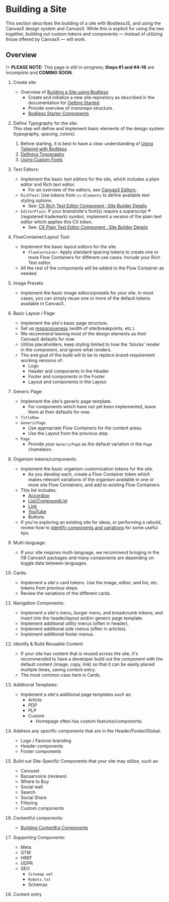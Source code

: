 # Building a Site

This section describes the building of a site with BodilessJS, and using the CanvasX design system
and CanvasX. While this is explicit for using the two together, building out custom tokens and
components — instead of utilizing those offered by CanvasX — will work.

## Overview

!> **PLEASE NOTE:** This page is still in-progress; **Steps #1 and #4–18** are _incomplete_ and
**COMING SOON**.

01. Create site:
    - Overview of [Building a Site using Bodiless](./BuildingOverview):
      - Create and initialize a new site repository as described in the documentation for [Getting
        Started](/About/GettingStarted).
      - Provide overview of monorepo structure.
      - [Bodiless Starter Components](./ComponentsStarterKit)

01. Define Typography for the site:  
    This step will define and implement basic elements of the design system (typography, spacing,
    colors).
    01. Before starting, it is best to have a clear understanding of [Using Tailwind with
        Bodiless](./TypographySetup/TailwindGuide).
    01. [Defining Typography](./TypographySetup/Typography)
    01. [Using Custom Fonts](./TypographySetup/Fonts)

01. Text Editors:
    - Implement the basic text editors for the site, which includes a plain editor and Rich text
      editor.
      - For an overview of the editors, see [CanvasX Editors](/Components/Editors/CX_Editors/).
    - `RichText`: Use tokens from `cx-Elements` to define available text styling options.
      - See: [CX Rich Text Editor Component : Site Builder Details](/Components/Editors/CX_Editors/CX_RTE_Editor#site-builder-details)
    - `EditorPlain`: If your brand/site's font(s) require a superscript ® (registered trademark)
      symbol, implement a version of the plain text editor which applies this CX token.
      - See: [CX Plain Text Editor Component : Site Builder Details](/Components/Editors/CX_Editors/CX_PlainEditor#site-builder-details)

01. FlowContainer/Layout Tool:
    - Implement the basic layout editors for the site.
      - `FlowContainer`: Apply standard spacing tokens to create one or more Flow Containers for
        different use cases. Include your Rich Text editor.
    - All the rest of the components will be added to the Flow Container as needed.

01. Image Presets:
    - Implement the basic image editors/presets for your site. In most cases, you can simply reuse
      one or more of the default tokens available in CanvasX.

01. Basic Layout / Page:
    - Implement the site's basic page structure.
    - Set up [responsiveness](./Responsiveness) (width of site/breakpoints, etc.).
    - We recommend leaving most of the design elements as their CanvasX defaults for now.
    - Utilize placeholders, keep styling limited to how the 'blocks' render in the component, and
      ignore what renders.
    - The end goal of the build will to be to replace brand-requirement working versions of:
      - Logo
      - Header and components in the Header
      - Footer and components in the Footer
      - Layout and components in the Layout

01. Generic Page:
    - Implement the site's generic page template.
      - For components which have not yet been implemented, leave them at their defaults for now.
    - `TitleRow`
    - `GenericPage`
      - Use appropriate Flow Containers for the content areas.
      - Use the Layout from the previous step.
    - `Page`
      - Provide your `GenericPage` as the default variation in the `Page` chameleon.

01. Organism tokens/components:
    - Implement the basic organism customization tokens for the site.
      - As you develop each, create a Flow Container token which makes relevant variations of the
        organism available in one or more site Flow Containers, and add to existing Flow Containers.
    - This list includes:
      - [Accordion](/Components/SingleAccordion)
      - [List/CompoundList](/Components/List)
      - [Link](/Components/Link/)
      - [YouTube](/Components/YouTube)
      - Buttons
    - If you're exploring an existing site for ideas, or performing a rebuild, review how to
      [identify components and variations](./IdentifyingComponentsGuide) for some useful tips.

01. Multi-language:
    - If your site requires multi-language, we recommend bringing in the i18 CanvasX packages and
      many components are depending on toggle data between languages.

01. Cards:
    - Implement a site's card tokens. Use the image, editor, and list, etc. tokens from previous
      steps.
    - Review the variations of the different cards.

01. Navigation Components:
    - Implement a site's menu, burger menu, and breadcrumb tokens; and insert into the header/layout
      and/or generic page template.
    - Implement additional utility menus (often in header).
    - Implement additional side menus (often in articles).
    - Implement additional footer menus.

01. Identify & Build Reusable Content:
    - If your site has content that is reused across the site, it's recommended to have a developer
      build out the component with the default content (image, copy, link) so that it can be easily
      placed multiple times, saving content entry.
    - The most common case here is Cards.

01. Additional Templates:
    - Implement a site's additional page templates such as:
      - Article
      - PDP
      - PLP
      - Custom
        - Homepage often has custom features/components.

01. Address any specific components that are in the Header/Footer/Global:
    - Logo / Favicon branding
    - Header components
    - Footer components

01. Build out Site-Specific Components that your site may utilize, such as:
    - Carousel
    - Bazaarvoice (reviews)
    - Where to Buy
    - Social wall
    - Search
    - Social Share
    - Filtering
    - Custom components

01. Contentful components:
    - [Building Contentful Components](./BuildingComponents/BuildingContentful)

01. Supporting Components:
    - Meta
    - GTM
    - HREF
    - GDPR
    - SEO
      - `Sitemap.xml`
      - `Robots.txt`
      - Schemas

01. Content entry
